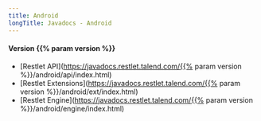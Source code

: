 ```yaml
---
title: Android
longTitle: Javadocs - Android
---
```

#### Version {{% param version %}}

- [Restlet API](https://javadocs.restlet.talend.com/{{% param version %}}/android/api/index.html)
- [Restlet Extensions](https://javadocs.restlet.talend.com/{{% param version %}}/android/ext/index.html)
- [Restlet Engine](https://javadocs.restlet.talend.com/{{% param version %}}/android/engine/index.html)
